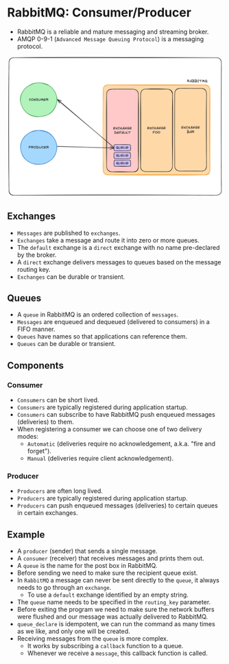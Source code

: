 # RabbitMQ: Consumer/Producer

- RabbitMQ is a reliable and mature messaging and streaming broker.
- AMQP 0-9-1 (`Advanced Message Queuing Protocol`) is a messaging protocol.

![System](system.png)

## Exchanges

- `Messages` are published to `exchanges`.
- `Exchanges` take a message and route it into zero or more queues.
- The `default` exchange is a `direct` exchange with no name pre-declared by the broker.
- A `direct` exchange delivers messages to queues based on the message routing key.
- `Exchanges` can be durable or transient.

## Queues

- A `queue` in RabbitMQ is an ordered collection of `messages`. 
- `Messages` are enqueued and dequeued (delivered to consumers) in a FIFO manner.
- `Queues` have names so that applications can reference them.
- `Queues` can be durable or transient.

## Components

### Consumer

- `Consumers` can be short lived.
- `Consumers` are typically registered during application startup.
- `Consumers` can subscribe to have RabbitMQ push enqueued messages (deliveries) to them.
- When registering a consumer we can choose one of two delivery modes:
    - `Automatic` (deliveries require no acknowledgement, a.k.a. "fire and forget").
    - `Manual` (deliveries require client acknowledgement).

### Producer

- `Producers` are often long lived.
- `Producers` are typically registered during application startup.
- `Producers` can push enqueued messages (deliveries) to certain queues in certain exchanges.

## Example

- A `producer` (sender) that sends a single message.
- A `consumer` (receiver) that receives messages and prints them out.
- A `queue` is the name for the post box in RabbitMQ. 
- Before sending we need to make sure the recipient queue exist.
- In `RabbitMQ` a message can never be sent directly to the `queue`, it always needs to go through an `exchange`.
    - To use a `default` exchange identified by an empty string.
- The `queue` name needs to be specified in the `routing_key` parameter.
- Before exiting the program we need to make sure the network buffers were flushed and our message was actually delivered to RabbitMQ.
- `queue_declare` is idempotent, we can run the command as many times as we like, and only one will be created.
- Receiving messages from the `queue` is more complex.
    - It works by subscribing a `callback` function to a queue.
    - Whenever we receive a `message`, this callback function is called.
